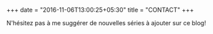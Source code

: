 +++
date = "2016-11-06T13:00:25+05:30"
title = "CONTACT"
+++

N'hésitez pas à me suggérer de nouvelles séries à ajouter sur ce blog!

